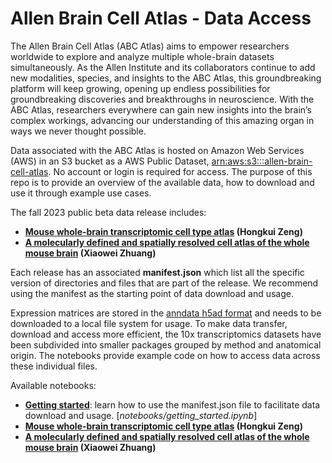 # Allen Brain Cell Atlas - Data Access

The Allen Brain Cell Atlas (ABC Atlas) aims to empower researchers worldwide to
explore and analyze multiple whole-brain datasets simultaneously. As the Allen
Institute and its collaborators continue to add new modalities, species, and
insights to the ABC Atlas, this groundbreaking platform will keep growing,
opening up endless possibilities for groundbreaking discoveries and
breakthroughs in neuroscience. With the ABC Atlas, researchers everywhere can
gain new insights into the brain’s complex workings, advancing our
understanding of this amazing organ in ways we never thought possible.

Data associated with the ABC Atlas is hosted on Amazon Web Services (AWS) in an
S3 bucket as a AWS Public Dataset, [arn:aws:s3:::allen-brain-cell-atlas](https://allen-brain-cell-atlas.s3.us-west-2.amazonaws.com/index.html).
No account or login is required for access. The purpose of this repo is to
provide an overview of the available data, how to download and use it through
example use cases.

The fall 2023 public beta data release includes:
* **[Mouse whole-brain transcriptomic cell type atlas](descriptions/data_release_subtitle1.md)
  (Hongkui Zeng)**
* **[A molecularly defined and spatially resolved cell atlas of the whole mouse brain](descriptions/data_release_subtitle2.md)
  (Xiaowei Zhuang)**

Each release has an associated **manifest.json** which list all the specific
version of directories and files that are part of the release. We recommend
using the manifest as the starting point of data download and usage.

Expression matrices are stored in the
[anndata h5ad format](https://anndata.readthedocs.io/en/latest/) and needs to
be downloaded to a local file system for usage. To make data transfer, download
and access more efficient, the 10x transcriptomics datasets have been
subdivided into smaller packages grouped by method and anatomical origin. The
notebooks provide example code on how to access data across these individual
files.

Available notebooks:

* [**Getting started**](notebooks/getting_started.ipynb): learn how to use the
  manifest.json file to facilitate data download and usage.
[*notebooks/getting_started.ipynb*]
* **[Mouse whole-brain transcriptomic cell type atlas](descriptions/notebook_subtitle1.md)
  (Hongkui Zeng)**
* **[A molecularly defined and spatially resolved cell atlas of the whole mouse brain](descriptions/notebook_subtitle4.md)
  (Xiaowei Zhuang)**
